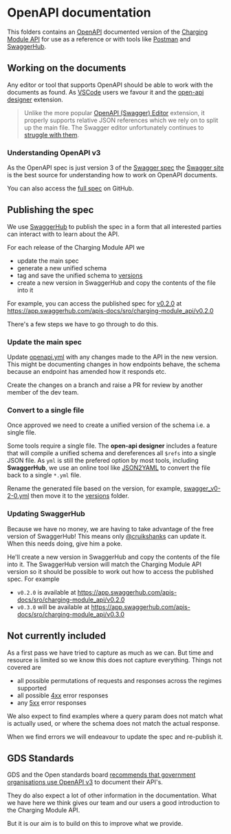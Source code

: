 # OpenAPI documentation

This folders contains an [OpenAPI](https://github.com/OAI/OpenAPI-Specification) documented version of the [Charging Module API](https://github.com/DEFRA/charging-module-api) for use as a reference or with tools like [Postman](https://www.postman.com/) and [SwaggerHub](https://swagger.io/tools/swaggerhub/).

## Working on the documents

Any editor or tool that supports OpenAPI should be able to work with the documents as found. As [VSCode](https://code.visualstudio.com/) users we favour it and the [open-api designer](https://marketplace.visualstudio.com/items?itemName=philosowaffle.openapi-designer) extension.

> Unlike the more popular [OpenAPI (Swagger) Editor](https://marketplace.visualstudio.com/items?itemName=42Crunch.vscode-openapi) extension, it properly supports relative JSON references which we rely on to split up the main file. The Swagger editor unfortunately continues to [struggle with them](https://github.com/swagger-api/swagger-editor/issues/1409).

### Understanding OpenAPI v3

As the OpenAPI spec is just version 3 of the [Swagger spec](https://swagger.io/docs/specification/2-0/what-is-swagger/) the [Swagger site](https://swagger.io/docs/specification/about/) is the best source for understanding how to work on OpenAPI documents.

You can also access the [full spec](https://github.com/OAI/OpenAPI-Specification) on GitHub.

## Publishing the spec

We use [SwaggerHub](https://swagger.io/tools/swaggerhub/) to publish the spec in a form that all interested parties can interact with to learn about the API.

For each release of the Charging Module API we

- update the main spec
- generate a new unified schema
- tag and save the unified schema to [versions](openapi/versions)
- create a new version in SwaggerHub and copy the contents of the file into it

For example, you can access the published spec for [v0.2.0](https://github.com/DEFRA/charging-module-api/releases/tag/v0.2.0) at <https://app.swaggerhub.com/apis-docs/sro/charging-module_api/v0.2.0>

There's a few steps we have to go through to do this.

### Update the main spec

Update [openapi.yml](openapi/openapi.yml) with any changes made to the API in the new version. This might be documenting changes in how endpoints behave, the schema because an endpoint has amended how it responds etc.

Create the changes on a branch and raise a PR for review by another member of the dev team.

### Convert to a single file

Once approved we need to create a unified version of the schema i.e. a single file.

Some tools require a single file. The **open-api designer** includes a feature that will compile a unified schema and dereferences all `$refs` into a single JSON file. As `yml` is still the prefered option by most tools, including **SwaggerHub**, we use an online tool like [JSON2YAML](https://www.json2yaml.com/) to convert the file back to a single `*.yml` file.

Rename the generated file based on the version, for example, [swagger_v0-2-0.yml](openapi/versions/swagger_v0-2-0.yml) then move it to the [versions](openapi/versions) folder.

### Updating SwaggerHub

Because we have no money, we are having to take advantage of the free version of SwaggerHub! This means only [@cruikshanks](https://github.com/Cruikshanks) can update it. When this needs doing, give him a poke.

He'll create a new version in SwaggerHub and copy the contents of the file into it. The SwaggerHub version will match the Charging Module API version so it should be possible to work out how to access the published spec. For example

- `v0.2.0` is available at <https://app.swaggerhub.com/apis-docs/sro/charging-module_api/v0.2.0>
- `v0.3.0` will be available at <https://app.swaggerhub.com/apis-docs/sro/charging-module_api/v0.3.0>

## Not currently included

As a first pass we have tried to capture as much as we can. But time and resource is limited so we know this does not capture everything. Things not covered are

- all possible permutations of requests and responses across the regimes supported
- all possible [4xx](https://developer.mozilla.org/en-US/docs/Web/HTTP/Status) error responses
- any [5xx](https://developer.mozilla.org/en-US/docs/Web/HTTP/Status) error responses

We also expect to find examples where a query param does not match what is actually used, or where the schema does not match the actual response.

When we find errors we will endeavour to update the spec and re-publish it.

## GDS Standards

GDS and the Open standards board [recommends that government organisations use OpenAPI v3](https://www.gov.uk/government/publications/recommended-open-standards-for-government/describing-restful-apis-with-openapi-3) to document their API's.

They do also expect a lot of other information in the documentation. What we have here we think gives our team and our users a good introduction to the Charging Module API.

But it is our aim is to build on this to improve what we provide.
